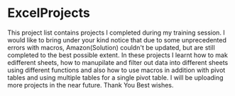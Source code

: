 # ExcelProjects
This project list contains projects I completed during my training session. I would like to bring under your kind notice that due to some unprecedented errors with macros, Amazon(Solution) couldn't be updated, but are still completed to the best possible extent.
In these projects I learnt how to mak edifferent sheets, how to manupilate and filter out data into different sheets using different functions and also how to use macros in addition with pivot tables and using multiple tables for a single pivot table.
I will be uploading more projects in the near future.
Thank You
Best wishes.
